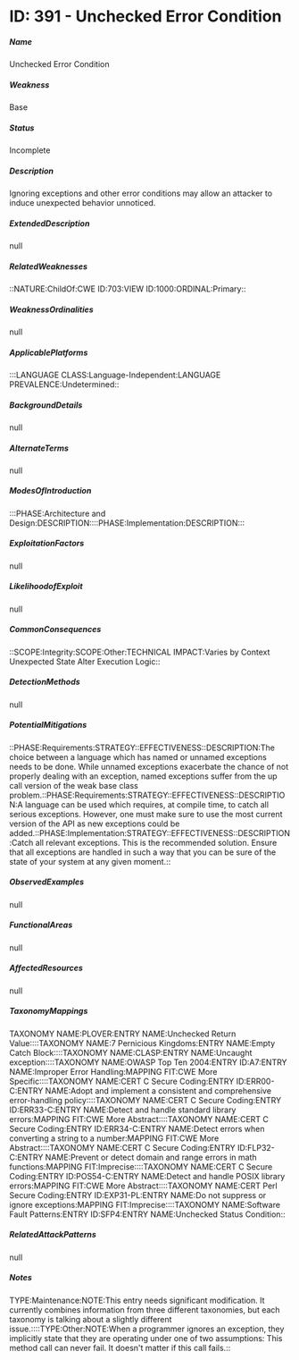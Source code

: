 # ID: 391 - Unchecked Error Condition
<h5>Name</h5>Unchecked Error Condition
<h5>Weakness</h5>Base
<h5>Status</h5>Incomplete
<h5>Description</h5>Ignoring exceptions and other error conditions may allow an attacker to induce unexpected behavior unnoticed.
<h5>ExtendedDescription</h5>null
<h5>RelatedWeaknesses</h5>::NATURE:ChildOf:CWE ID:703:VIEW ID:1000:ORDINAL:Primary::
<h5>WeaknessOrdinalities</h5>null
<h5>ApplicablePlatforms</h5>:::LANGUAGE CLASS:Language-Independent:LANGUAGE PREVALENCE:Undetermined::
<h5>BackgroundDetails</h5>null
<h5>AlternateTerms</h5>null
<h5>ModesOfIntroduction</h5>:::PHASE:Architecture and Design:DESCRIPTION::::PHASE:Implementation:DESCRIPTION:::
<h5>ExploitationFactors</h5>null
<h5>LikelihoodofExploit</h5>null
<h5>CommonConsequences</h5>::SCOPE:Integrity:SCOPE:Other:TECHNICAL IMPACT:Varies by Context Unexpected State Alter Execution Logic::
<h5>DetectionMethods</h5>null
<h5>PotentialMitigations</h5>::PHASE:Requirements:STRATEGY::EFFECTIVENESS::DESCRIPTION:The choice between a language which has named or unnamed exceptions needs to be done. While unnamed exceptions exacerbate the chance of not properly dealing with an exception, named exceptions suffer from the up call version of the weak base class problem.::PHASE:Requirements:STRATEGY::EFFECTIVENESS::DESCRIPTION:A language can be used which requires, at compile time, to catch all serious exceptions. However, one must make sure to use the most current version of the API as new exceptions could be added.::PHASE:Implementation:STRATEGY::EFFECTIVENESS::DESCRIPTION:Catch all relevant exceptions. This is the recommended solution. Ensure that all exceptions are handled in such a way that you can be sure of the state of your system at any given moment.::
<h5>ObservedExamples</h5>null
<h5>FunctionalAreas</h5>null
<h5>AffectedResources</h5>null
<h5>TaxonomyMappings</h5>TAXONOMY NAME:PLOVER:ENTRY NAME:Unchecked Return Value::::TAXONOMY NAME:7 Pernicious Kingdoms:ENTRY NAME:Empty Catch Block::::TAXONOMY NAME:CLASP:ENTRY NAME:Uncaught exception::::TAXONOMY NAME:OWASP Top Ten 2004:ENTRY ID:A7:ENTRY NAME:Improper Error Handling:MAPPING FIT:CWE More Specific::::TAXONOMY NAME:CERT C Secure Coding:ENTRY ID:ERR00-C:ENTRY NAME:Adopt and implement a consistent and comprehensive error-handling policy::::TAXONOMY NAME:CERT C Secure Coding:ENTRY ID:ERR33-C:ENTRY NAME:Detect and handle standard library errors:MAPPING FIT:CWE More Abstract::::TAXONOMY NAME:CERT C Secure Coding:ENTRY ID:ERR34-C:ENTRY NAME:Detect errors when converting a string to a number:MAPPING FIT:CWE More Abstract::::TAXONOMY NAME:CERT C Secure Coding:ENTRY ID:FLP32-C:ENTRY NAME:Prevent or detect domain and range errors in math functions:MAPPING FIT:Imprecise::::TAXONOMY NAME:CERT C Secure Coding:ENTRY ID:POS54-C:ENTRY NAME:Detect and handle POSIX library errors:MAPPING FIT:CWE More Abstract::::TAXONOMY NAME:CERT Perl Secure Coding:ENTRY ID:EXP31-PL:ENTRY NAME:Do not suppress or ignore exceptions:MAPPING FIT:Imprecise::::TAXONOMY NAME:Software Fault Patterns:ENTRY ID:SFP4:ENTRY NAME:Unchecked Status Condition::
<h5>RelatedAttackPatterns</h5>null
<h5>Notes</h5>TYPE:Maintenance:NOTE:This entry needs significant modification. It currently combines information from three different taxonomies, but each taxonomy is talking about a slightly different issue.::::TYPE:Other:NOTE:When a programmer ignores an exception, they implicitly state that they are operating under one of two assumptions: This method call can never fail. It doesn't matter if this call fails.::

